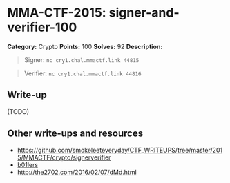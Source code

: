 # MMA-CTF-2015: signer-and-verifier-100

**Category:** Crypto
**Points:** 100
**Solves:** 92
**Description:**

> Signer: `nc cry1.chal.mmactf.link 44815`

> Verifier: `nc cry1.chal.mmactf.link 44816`
>


## Write-up

(TODO)

## Other write-ups and resources

* <https://github.com/smokeleeteveryday/CTF_WRITEUPS/tree/master/2015/MMACTF/crypto/signerverifier> 
* [b01lers](https://b01lers.net/challenges/MMA%20CTF%202015/Signer%20And%20Verifier/56/)
* <http://the2702.com/2016/02/07/dMd.html>
